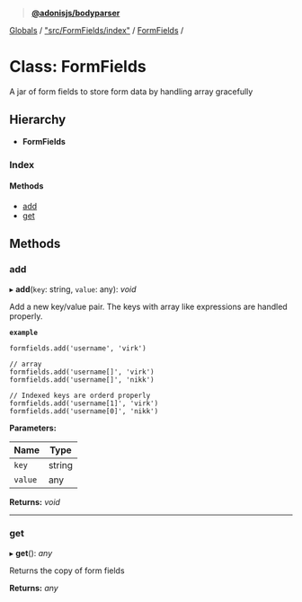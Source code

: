 > **[@adonisjs/bodyparser](../README.md)**

[Globals](../globals.md) / ["src/FormFields/index"](../modules/_src_formfields_index_.md) / [FormFields](_src_formfields_index_.formfields.md) /

# Class: FormFields

A jar of form fields to store form data by handling
array gracefully

## Hierarchy

* **FormFields**

### Index

#### Methods

* [add](_src_formfields_index_.formfields.md#add)
* [get](_src_formfields_index_.formfields.md#get)

## Methods

###  add

▸ **add**(`key`: string, `value`: any): *void*

Add a new key/value pair. The keys with array like
expressions are handled properly.

**`example`** 
```
formfields.add('username', 'virk')

// array
formfields.add('username[]', 'virk')
formfields.add('username[]', 'nikk')

// Indexed keys are orderd properly
formfields.add('username[1]', 'virk')
formfields.add('username[0]', 'nikk')
```

**Parameters:**

Name | Type |
------ | ------ |
`key` | string |
`value` | any |

**Returns:** *void*

___

###  get

▸ **get**(): *any*

Returns the copy of form fields

**Returns:** *any*